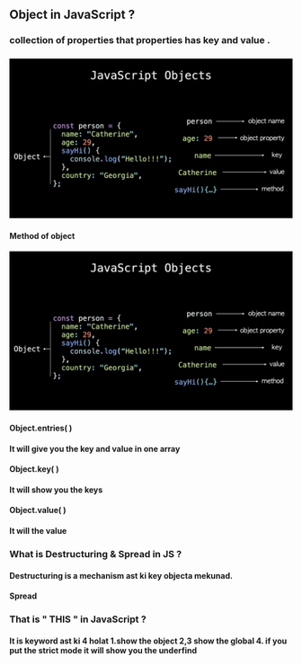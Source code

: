 ## Object in JavaScript ?
### collection of properties that properties has key and value .
### ![alt text](image.png) 
#### Method of object 
![alt text](image.png)
#### Object.entries( ) 
#### It will give you the key and value in one  array
#### Object.key( ) 
#### It will show you the keys
#### Object.value( ) 
#### It will the value
### What is Destructuring & Spread in JS ?
#### Destructuring is a mechanism ast ki key objecta  mekunad.
#### Spread 
### That is " THIS " in JavaScript ?
#### It is keyword ast ki 4 holat 1.show the object  2,3 show the global  4. if you put the strict mode it will show you the underfind 
